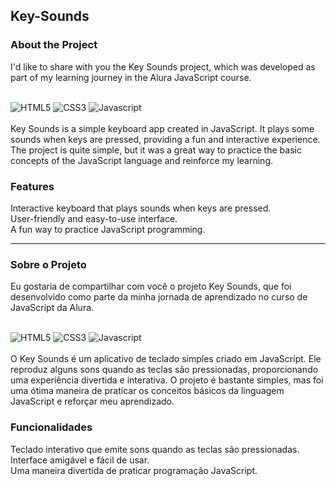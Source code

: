 ## Key-Sounds

### About the Project
I'd like to share with you the Key Sounds project, which was developed as part of my learning journey in the Alura JavaScript course.
<div style = "display: inline_block"></br>
    <img align_item ="center" alt = "HTML5" src = "https://img.shields.io/badge/HTML5-E34F26?style=for-the-badge&logo=html5&logoColor=white"/>
    <img align_item ="center" alt = "CSS3" src = "https://img.shields.io/badge/CSS3-1572B6?style=for-the-badge&logo=css3&logoColor=white"/> 
    <img align_item = "center" alt = "Javascript" src = "https://img.shields.io/badge/JavaScript-F7DF1E?style=for-the-badge&logo=javascript&logoColor=black"/>
</div></br>
Key Sounds is a simple keyboard app created in JavaScript. It plays some sounds when keys are pressed, providing a fun and interactive experience. The project is quite simple, but it was a great way to practice the basic concepts of the JavaScript language and reinforce my learning.

### Features
Interactive keyboard that plays sounds when keys are pressed.
</br>
User-friendly and easy-to-use interface.
</br>
A fun way to practice JavaScript programming.

----------------------------------------------------------------------------------------------------------------------------------------------------------------------------

### Sobre o Projeto
Eu gostaria de compartilhar com você o projeto Key Sounds, que foi desenvolvido como parte da minha jornada de aprendizado no curso de JavaScript da Alura.
<div style = "display: inline_block"></br>
    <img align_item ="center" alt = "HTML5" src = "https://img.shields.io/badge/HTML5-E34F26?style=for-the-badge&logo=html5&logoColor=white"/>
    <img align_item ="center" alt = "CSS3" src = "https://img.shields.io/badge/CSS3-1572B6?style=for-the-badge&logo=css3&logoColor=white"/> 
    <img align_item = "center" alt = "Javascript" src = "https://img.shields.io/badge/JavaScript-F7DF1E?style=for-the-badge&logo=javascript&logoColor=black"/>
</div></br>
O Key Sounds é um aplicativo de teclado simples criado em JavaScript. Ele reproduz alguns sons quando as teclas são pressionadas, proporcionando uma experiência divertida e interativa. O projeto é bastante simples, mas foi uma ótima maneira de praticar os conceitos básicos da linguagem JavaScript e reforçar meu aprendizado.

### Funcionalidades
Teclado interativo que emite sons quando as teclas são pressionadas.
</br>
Interface amigável e fácil de usar.
</br>
Uma maneira divertida de praticar programação JavaScript.

